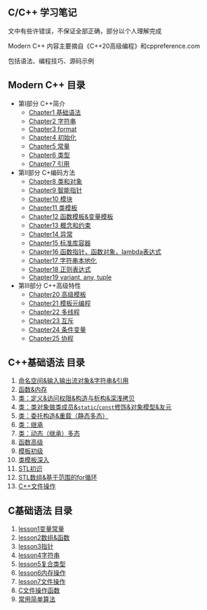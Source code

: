 ## C/C++ 学习笔记

文中有些许错误，不保证全部正确，部分以个人理解完成

Modern C++ 内容主要摘自《C++20高级编程》和cppreference.com

包括语法、编程技巧、源码示例

## Modern C++ 目录

- 第I部分 C++简介
  - [Chapter1 基础语法](ModernCpp/Chapter01.md)
  - [Chapter2 字符串](ModernCpp/Chapter02.md)
  - [Chapter3 format](ModernCpp/Chapter03.md)
  - [Chapter4 初始化](ModernCpp/Chapter04.md)
  - [Chapter5 常量](ModernCpp/Chapter05.md)
  - [Chapter6 类型](ModernCpp/Chapter06.md)
  - [Chapter7 引用](ModernCpp/Chapter07.md)
- 第II部分 C+编码方法
  - [Chapter8 类和对象](ModernCpp/Chapter08.md)
  - [Chapter9 智能指针](ModernCpp/Chapter09.md)
  - [Chapter10 模块](ModernCpp/Chapter10.md)
  - [Chapter11 类模板](ModernCpp/Chapter11.md)
  - [Chapter12 函数模板&变量模板](ModernCpp/Chapter12.md)
  - [Chapter13 概念和约束](ModernCpp/Chapter13.md)
  - [Chapter14 异常](ModernCpp/Chapter14.md)
  - [Chapter15 标准库容器](ModernCpp/Chapter15.md)
  - [Chapter16 函数指针，函数对象，lambda表达式](ModernCpp/Chapter16.md)
  - [Chapter17 字符串本地化](ModernCpp/Chapter17.md)
  - [Chapter18 正则表达式](ModernCpp/Chapter18.md)
  - [Chapter19 variant, any, tuple](ModernCpp/Chapter19.md)
- 第III部分 C++高级特性
  - [Chapter20 高级模板](ModernCpp/Chapter20.md)
  - [Chapter21 模板元编程](ModernCpp/Chapter21.md)
  - [Chapter22 多线程](ModernCpp/Chapter22.md)
  - [Chapter23 互斥](ModernCpp/Chapter23.md)
  - [Chapter24 条件变量](ModernCpp/Chapter24.md)
  - [Chapter25 协程](ModernCpp/Chapter25.md)

## C++基础语法 目录

1. [命名空间&输入输出流对象&字符串&引用](Cpp/l_08.md)
2. [函数&内存](Cpp/l_09.md)
3. [类：定义&访问权限&构造与析构&深浅拷贝](Cpp/l_10.md)
4. [类：类对象做类成员&`static`/`const`修饰&对象模型&友元](Cpp/l_11.md)
5. [类：委托构造&重载（静态多态）](Cpp/l_12.md)
6. [类：继承](Cpp/l_13.md)
7. [类：动态（继承）多态](Cpp/l_14.md)
8. [函数高级](Cpp/l_15.md)
9. [模板初级](Cpp/l_16.md)
10. [类模板深入](Cpp/l_17.md)
11. [STL初识](Cpp/l_18.md)
12. [STL数组&基于范围的for循环](Cpp/l_19.md)
13. [C++文件操作](Cpp/l_20.md)

## C基础语法 目录

1. [lesson1变量常量](C/l_01.md)
2. [lesson2数组&函数](C/l_02.md)
3. [lesson3指针](C/l_03.md)
4. [lesson4字符串](C/l_04.md)
5. [lesson5复合类型](C/l_05.md)
6. [lesson6内存操作](C/l_06.md)
7. [lesson7文件操作](C/l_07.md)
8. [C文件操作函数](C/C文件操作.md)
9. [常用简单算法](C/常用算法.md)
